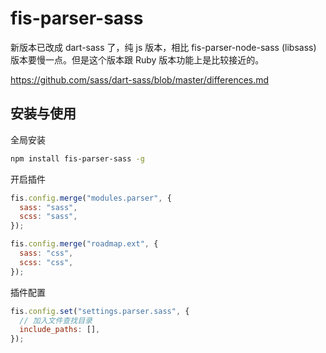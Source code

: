 # fis-parser-sass

新版本已改成 dart-sass 了，纯 js 版本，相比 fis-parser-node-sass (libsass) 版本要慢一点。但是这个版本跟 Ruby 版本功能上是比较接近的。

https://github.com/sass/dart-sass/blob/master/differences.md

## 安装与使用

全局安装

```bash
npm install fis-parser-sass -g
```

开启插件

```javascript
fis.config.merge("modules.parser", {
  sass: "sass",
  scss: "sass",
});

fis.config.merge("roadmap.ext", {
  sass: "css",
  scss: "css",
});
```

插件配置

```javascript
fis.config.set("settings.parser.sass", {
  // 加入文件查找目录
  include_paths: [],
});
```
